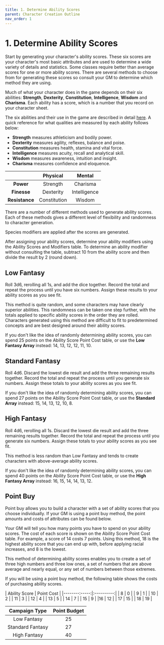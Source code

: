 ```yaml
---
title: 1. Determine Ability Scores
parent: Character Creation Outline
nav_order: 1
---
```


# 1. Determine Ability Scores
Start by generating your character's ability scores. These six scores are your character's most basic attributes and are used to determine a wide variety of details and statistics. Some classes require better than average scores for one or more ability scores. There are several methods to choose from for generating these scores so consult your GM to determine which method they are using.

Much of what your character does in the game depends on their six abilities: **Strength**, **Dexterity**, **Constitution**, **Intelligence**, **Wisdom** and **Charisma**. Each ability has a score, which is a number that you record on your character sheet.

The six abilities and their use in the game are described in detail [here](https://stormchaserroleplaying.com/stormchaserRPG/UsingAbilityScores/). A quick reference for what qualities are measured by each ability follows below:

* **Strength** measures athleticism and bodily power.
* **Dexterity** measures agility, reflexes, balance and poise.
* **Constitution** measures health, stamina and vital force.
* **Intelligence** measures acuity, recall and analytical skill.
* **Wisdom** measures awareness, intuition and insight.
* **Charisma** measures confidence and eloquence.

|   | Physical | Mental |
|:-:|:--------:|:------:|
| **Power** | Strength | Charisma |
| **Finesse** | Dexterity | Intelligence |
| **Resistance** | Constitution | Wisdom |

There are a number of different methods used to generate ability scores. Each of these methods gives a different level of flexibility and randomness to character generation.

Species modifiers are applied after the scores are generated.

After assigning your ability scores, determine your ability modifiers using the Ability Scores and Modifiers table. To determine an ability modifier without consulting the table, subtract 10 from the ability score and then divide the result by 2 (round down).

## Low Fantasy
Roll 3d6, rerolling all 1s, and add the dice together. Record the total and repeat the process until you have six numbers. Assign these results to your ability scores as you see fit.

This method is quite random, and some characters may have clearly superior abilities. This randomness can be taken one step further, with the totals applied to specific ability scores in the order they are rolled. Characters generated using this method are difficult to fit to predetermined concepts and are best designed around their ability scores.

If you don't like the idea of randomly determining ability scores, you can spend 25 points on the Ability Score Point Cost table, or use the **Low Fantasy Array** instead: 14, 13, 12, 12, 11, 10.

## Standard Fantasy
Roll 4d6. Discard the lowest die result and add the three remaining results together. Record the total and repeat the process until you generate six numbers. Assign these totals to your ability scores as you see fit.

If you don't like the idea of randomly determining ability scores, you can spend 27 points on the Ability Score Point Cost table, or use the **Standard Array** instead: 15, 14, 13, 12, 10, 8.

## High Fantasy
Roll 4d6, rerolling all 1s. Discard the lowest die result and add the three remaining results together. Record the total and repeat the process until you generate six numbers. Assign these totals to your ability scores as you see fit.

This method is less random than Low Fantasy and tends to create characters with above-average ability scores.

If you don't like the idea of randomly determining ability scores, you can spend 40 points on the Ability Score Point Cost table, or use the **High Fantasy Array** instead: 16, 15, 14, 14, 13, 12.

## Point Buy
Point buy allows you to build a character with a set of ability scores that you choose individually. If your GM is using a point buy method, the point amounts and costs of attributes can be found below.

Your GM will tell you how many points you have to spend on your ability scores. The cost of each score is shown on the Ability Score Point Cost table. For example, a score of 14 costs 7 points. Using this method, 18 is the highest ability score that you can end up with, before applying racial increases, and 8 is the lowest.

This method of determining ability scores enables you to create a set of three high numbers and three low ones, a set of numbers that are above average and nearly equal, or any set of numbers between those extremes.

If you will be using a point buy method, the following table shows the costs of purchasing ability scores.

| Ability Score | Point Cost |
|--------:-----:|:----------:|
| 8 | 0 |
| 9 | 1 |
| 10 | 2 |
| 11 | 3 |
| 12 | 4 |
| 13 | 5 |
| 14 | 7 |
| 15 | 9 |
|16 | 12 |
| 17 | 15 |
| 18 | 19 |

| Campaign Type | Point Budget |
|:-------------:|:------------:|
| Low Fantasy | 25 |
| Standard Fantasy | 27 |
| High Fantasy | 40 |